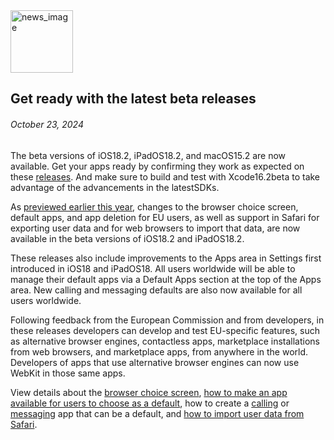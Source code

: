 <!-- ### MySkills
BootStrap & React.js  
<img src="https://img.shields.io/badge/HTML5-E34F26?style=flat-square&logo=HTML5&logoColor=white"/></a>
<img src="https://img.shields.io/badge/CSS3-1572B6?style=flat-square&logo=CSS3&logoColor=white"/></a>
<img src="https://img.shields.io/badge/JavaScript-F7DF1E?style=flat-square&logo=JavaScript&logoColor=white"/></a>
<img src="https://img.shields.io/badge/React.js-1E8CBE?style=flat-square&logo=JavaScript&logoColor=white"/></a>   -->

<!-- Android & IOS  
<img src="https://img.shields.io/badge/Java-007396?style=flat-square&logo=Java&logoColor=white"/></a>
<img src="https://img.shields.io/badge/Swift-F05138?style=flat-square&logo=Swift&logoColor=white"/></a> -->
<!-- 
Languages  
<img src="https://img.shields.io/badge/C-A8B9CC?style=flat-square&logo=C&logoColor=white"/></a>
<img src="https://img.shields.io/badge/C++-00599C?style=flat-square&logo=C%2B%2B&logoColor=white"/></a>
<img src="https://img.shields.io/badge/Python-3776AB?style=flat-square&logo=Python&logoColor=white"/></a>

algorithms  
<img src="https://img.shields.io/badge/Baekjoon-Gold4-gold?style=flat-square&labelColor=004088"/></a> -->
<!-- 
Contact  
[<img src="https://img.shields.io/badge/l06094@gmail.com-EA4335?style=flat-square&logo=Gmail&logoColor=white"/>](l06094@gmail.com)
<a href="dlwjsgml02@naver.com"><img src="https://img.shields.io/badge/dlwjsgml02@naver.com-0ABF53?style=flat-square&logo=Nintendo&logoColor=white"/></a>
<img src="https://img.shields.io/badge/jeon__hui__22-E4405F?style=flat-square&logo=Instagram&logoColor=white"/></a>  

---
![Top Langs](https://github-readme-stats.vercel.app/api/top-langs/?username=6810779s&layout=compact&theme=algolia) 

![Jeonhui's GitHub stats](https://github-readme-stats.vercel.app/api?username=Jeonhui&show_icons=true&theme=algolia)  
 -->

<!-- [![Solved.ac
프로필](http://mazassumnida.wtf/api/v2/generate_badge?boj=whas02)](https://solved.ac/whas02)  

# IOS developer News -->

<!--
 <pre>
    ___  _______   ________  ________   ___  ___  ___  ___  ___     
   |\  \|\  ___ \ |\   __  \|\   ___  \|\  \|\  \|\  \|\  \|\  \    
   \ \  \ \   __/|\ \  \|\  \ \  \\ \  \ \  \\\  \ \  \\\  \ \  \   
 __ \ \  \ \  \_|/_\ \  \\\  \ \  \\ \  \ \   __  \ \  \\\  \ \  \  
|\  \\_\  \ \  \_|\ \ \  \\\  \ \  \\ \  \ \  \ \  \ \  \\\  \ \  \ 
\ \________\ \_______\ \_______\ \__\\ \__\ \__\ \__\ \_______\ \__\
 \|________|\|_______|\|_______|\|__| \|__|\|__|\|__|\|_______|\|__|</pre>
                                                          
                                                                    
-->                                                                    

<img src="https://developer.apple.com/assets/elements/icons/sdk-18/sdk-18-256x256_2x.png" alt="news_image" width="100"/>  

## Get ready with the latest beta releases  

###### October 23, 2024  
<div class="article-text"><p>The beta versions of iOS18.2, iPadOS18.2, and macOS15.2 are now available. Get your apps ready by confirming they work as expected on these <a href="https://developer.apple.com/news/releases/">releases</a>. And make sure to build and test with Xcode16.2beta to take advantage of the advancements in the latestSDKs.</p><p>As <a href="https://developer.apple.com/news/?id=zglax7gc">previewed earlier this year</a>, changes to the browser choice screen, default apps, and app deletion for EU users, as well as support in Safari for exporting user data and for web browsers to import that data, are now available in the beta versions of iOS18.2 and iPadOS18.2.</p><p>These releases also include improvements to the Apps area in Settings first introduced in iOS18 and iPadOS18. All users worldwide will be able to manage their default apps via a Default Apps section at the top of the Apps area. New calling and messaging defaults are also now available for all users worldwide.</p><p>Following feedback from the European Commission and from developers, in these releases developers can develop and test EU-specific features, such as alternative browser engines, contactless apps, marketplace installations from web browsers, and marketplace apps, from anywhere in the world. Developers of apps that use alternative browser engines can now use WebKit in those same apps.</p><p>View details about the <a href="https://developer.apple.com/support/browser-choice-screen/">browser choice screen</a>, <a href="https://developer.apple.com/documentation/updates/defaultapps">how to make an app available for users to choose as a default</a>, how to create a <a href="https://developer.apple.com/documentation/callkit/preparing-your-app-to-be-the-default-calling-app">calling</a> or <a href="https://developer.apple.com/documentation/messages/preparing-your-app-to-be-the-default-messaging-app">messaging</a> app that can be a default, and <a href="https://developer.apple.com/documentation/SafariServices/importing-data-exported-from-safari">how to import user data from Safari</a>.</p></div>  

